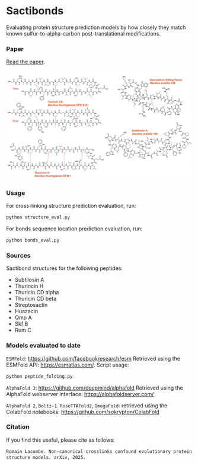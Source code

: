 # Sactibonds
Evaluating protein structure prediction models by how closely they match known sulfur-to-alpha-carbon post-translational modifications.

### Paper 

[Read the paper](Non_Canonical_Crosslinks_Confound_Evolutionary_Protein_Structure_Models.pdf).

![Structures of some known sactipeptides](sactibonds.png)


### Usage

For cross-linking structure prediction evaluation, run:

```bash
python structure_eval.py
```

For bonds sequence location prediction evaluation, run:

```bash
python bonds_eval.py
```


### Sources

Sactibond structures for the following peptides:

- Subtilosin A
- Thurincin H
- Thuricin CD alpha
- Thuricin CD beta
- Streptosactin
- Huazacin
- Qmp A
- Skf B
- Rum C

### Models evaluated to date

`ESMFold`: https://github.com/facebookresearch/esm
Retrieved using the ESMFold API: https://esmatlas.com/. Script usage:
```bash
python peptide_folding.py
```

`AlphaFold 3`: https://github.com/deepmind/alphafold
Retrieved using the AlphaFold webserver interface: https://alphafoldserver.com/

`AlphaFold 2`, `Boltz-1`. `RoseTTAFold2`, `OmegaFold`: retrieved using the ColabFold notebooks: https://github.com/sokrypton/ColabFold


### Citation

If you find this useful, please cite as follows:

```
Romain Lacombe. Non-canonical crosslinks confound evolutionary protein structure models. arXiv, 2025.
```



